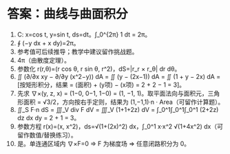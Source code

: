 # 答案：曲线与曲面积分

1) C: x=cos t, y=sin t, ds=dt。∫_0^{2π} 1 dt = 2π。
2) ∮ (−y dx + x dy)=2π。
3) 参考值可后续推导；教学中建议留作挑战题。
4) 4π（由散度定理）。
5) 参数化 r(r,θ)=(r cos θ, r sin θ, r^2)，dS=|r_r × r_θ| dr dθ。
6) ∬ (∂/∂x xy − ∂/∂y (x^2−y)) dA = ∬ (y − (2x−1)) dA = ∬ (1 + y − 2x) dA = [按矩形积分，结果 = (面积) + (y项) − (x项) = 2 + 2 − 1 = 3]。
7) 先求 ∇×(y, z, x) = (1−0, 0−1, 1−0) = (1, −1, 1)。取平面法向与面积元，三角形面积 = √3/2，方向按右手定则，结果为 (1,−1,1)·n · Area（可留作计算题）。
8) ∬_S F·n dS = ∭_V div F dV = ∭_V (1+1+2z) dV = ∫_0^1∫_0^1∫_0^1 (2+2z) dz dx dy = 2 + 1 = 3。
9) 参数方程 r(x)=(x, x^2)，ds=√(1+(2x)^2) dx，∫_0^1 x·x^2 √(1+4x^2) dx（可留作数值/替换练习）。
10) 是。单连通区域内 ∇×F=0 ⇒ F 为梯度场 ⇒ 任意闭路积分为 0。
